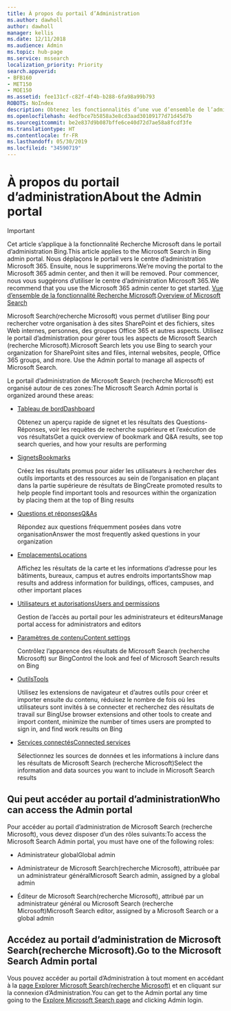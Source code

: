 ```yaml
---
title: À propos du portail d’Administration
ms.author: dawholl
author: dawholl
manager: kellis
ms.date: 12/11/2018
ms.audience: Admin
ms.topic: hub-page
ms.service: mssearch
localization_priority: Priority
search.appverid:
- BFB160
- MET150
- MOE150
ms.assetid: fee131cf-c82f-4f4b-b288-6fa98a99b793
ROBOTS: NoIndex
description: Obtenez les fonctionnalités d’une vue d’ensemble de l’administrateur du portail et accédez aux autorisations disponibles avec Microsoft Search (recherche Microsoft)
ms.openlocfilehash: 4edfbce7b5858a3e8cd3aad30109177d71d45d7b
ms.sourcegitcommit: be2e837d9b087bffe6ce40d72d7ae58a8fcdf3fe
ms.translationtype: HT
ms.contentlocale: fr-FR
ms.lasthandoff: 05/30/2019
ms.locfileid: "34590719"
---
```

# <a name="about-the-admin-portal"></a><span data-ttu-id="03e70-103">À propos du portail d’administration</span><span class="sxs-lookup"><span data-stu-id="03e70-103">About the Admin portal</span></span>

> [!IMPORTANT]
> <span data-ttu-id="03e70-104">Cet article s’applique à la fonctionnalité Recherche Microsoft dans le portail d’administration Bing.</span><span class="sxs-lookup"><span data-stu-id="03e70-104">This article applies to the Microsoft Search in Bing admin portal.</span></span> <span data-ttu-id="03e70-105">Nous déplaçons le portail vers le centre d’administration Microsoft 365. Ensuite, nous le supprimerons.</span><span class="sxs-lookup"><span data-stu-id="03e70-105">We’re moving the portal to the Microsoft 365 admin center, and then it will be removed.</span></span> <span data-ttu-id="03e70-106">Pour commencer, nous vous suggérons d’utiliser le centre d’administration Microsoft 365.</span><span class="sxs-lookup"><span data-stu-id="03e70-106">We recommend that you use the Microsoft 365 admin center to get started.</span></span> <span data-ttu-id="03e70-107">[Vue d’ensemble de la fonctionnalité Recherche Microsoft](overview-microsoft-search.md).</span><span class="sxs-lookup"><span data-stu-id="03e70-107">[Overview of Microsoft Search](overview-microsoft-search.md)</span></span>

    
<span data-ttu-id="03e70-p102">Microsoft Search(recherche Microsoft) vous permet d’utiliser Bing pour rechercher votre organisation à des sites SharePoint et des fichiers, sites Web internes, personnes, des groupes Office 365 et autres aspects. Utilisez le portail d’administration pour gérer tous les aspects de Microsoft Search (recherche Microsoft).</span><span class="sxs-lookup"><span data-stu-id="03e70-p102">Microsoft Search lets you use Bing to search your organization for SharePoint sites and files, internal websites, people, Office 365 groups, and more. Use the Admin portal to manage all aspects of Microsoft Search.</span></span>
  
<span data-ttu-id="03e70-110">Le portail d’administration de Microsoft Search (recherche Microsoft) est organisé autour de ces zones:</span><span class="sxs-lookup"><span data-stu-id="03e70-110">The Microsoft Search Admin portal is organized around these areas:</span></span>
  
- [<span data-ttu-id="03e70-111">Tableau de bord</span><span class="sxs-lookup"><span data-stu-id="03e70-111">Dashboard</span></span>](get-insights.md)
    
    <span data-ttu-id="03e70-112">Obtenez un aperçu rapide de signet et les résultats des Questions-Réponses, voir les requêtes de recherche supérieure et l’exécution de vos résultats</span><span class="sxs-lookup"><span data-stu-id="03e70-112">Get a quick overview of bookmark and Q&A results, see top search queries, and how your results are performing</span></span>
    
- [<span data-ttu-id="03e70-113">Signets</span><span class="sxs-lookup"><span data-stu-id="03e70-113">Bookmarks</span></span>](create-and-manage-bookmarks.md)
    
    <span data-ttu-id="03e70-114">Créez les résultats promus pour aider les utilisateurs à rechercher des outils importants et des ressources au sein de l’organisation en plaçant dans la partie supérieure de résultats de Bing</span><span class="sxs-lookup"><span data-stu-id="03e70-114">Create promoted results to help people find important tools and resources within the organization by placing them at the top of Bing results</span></span>
    
- [<span data-ttu-id="03e70-115">Questions et réponses</span><span class="sxs-lookup"><span data-stu-id="03e70-115">Q&As</span></span>](create-and-manage-qas.md)
    
    <span data-ttu-id="03e70-116">Répondez aux questions fréquemment posées dans votre organisation</span><span class="sxs-lookup"><span data-stu-id="03e70-116">Answer the most frequently asked questions in your organization</span></span>
    
- [<span data-ttu-id="03e70-117">Emplacements</span><span class="sxs-lookup"><span data-stu-id="03e70-117">Locations</span></span>](add-a-location.md)
    
    <span data-ttu-id="03e70-118">Affichez les résultats de la carte et les informations d’adresse pour les bâtiments, bureaux, campus et autres endroits importants</span><span class="sxs-lookup"><span data-stu-id="03e70-118">Show map results and address information for buildings, offices, campuses, and other important places</span></span>
    
- [<span data-ttu-id="03e70-119">Utilisateurs et autorisations</span><span class="sxs-lookup"><span data-stu-id="03e70-119">Users and permissions</span></span>](add-users.md)
    
    <span data-ttu-id="03e70-120">Gestion de l’accès au portail pour les administrateurs et éditeurs</span><span class="sxs-lookup"><span data-stu-id="03e70-120">Manage portal access for administrators and editors</span></span>
    
- [<span data-ttu-id="03e70-121">Paramètres de contenu</span><span class="sxs-lookup"><span data-stu-id="03e70-121">Content settings</span></span>](content-settings.md)
    
    <span data-ttu-id="03e70-122">Contrôlez l’apparence des résultats de Microsoft Search (recherche Microsoft) sur Bing</span><span class="sxs-lookup"><span data-stu-id="03e70-122">Control the look and feel of Microsoft Search results on Bing</span></span>
    
- [<span data-ttu-id="03e70-123">Outils</span><span class="sxs-lookup"><span data-stu-id="03e70-123">Tools</span></span>](admin-portal-tools.md)
    
    <span data-ttu-id="03e70-124">Utilisez les extensions de navigateur et d’autres outils pour créer et importer ensuite du contenu, réduisez le nombre de fois où les utilisateurs sont invités à se connecter et recherchez des résultats de travail sur Bing</span><span class="sxs-lookup"><span data-stu-id="03e70-124">Use browser extensions and other tools to create and import content, minimize the number of times users are prompted to sign in, and find work results on Bing</span></span>
    
- [<span data-ttu-id="03e70-125">Services connectés</span><span class="sxs-lookup"><span data-stu-id="03e70-125">Connected services</span></span>](connected-services.md)
    
    <span data-ttu-id="03e70-126">Sélectionnez les sources de données et les informations à inclure dans les résultats de Microsoft Search (recherche Microsoft)</span><span class="sxs-lookup"><span data-stu-id="03e70-126">Select the information and data sources you want to include in Microsoft Search results</span></span>
    
## <a name="who-can-access-the-admin-portal"></a><span data-ttu-id="03e70-127">Qui peut accéder au portail d’administration</span><span class="sxs-lookup"><span data-stu-id="03e70-127">Who can access the Admin portal</span></span>

<span data-ttu-id="03e70-128">Pour accéder au portail d’administration de Microsoft Search (recherche Microsoft), vous devez disposer d’un des rôles suivants:</span><span class="sxs-lookup"><span data-stu-id="03e70-128">To access the Microsoft Search Admin portal, you must have one of the following roles:</span></span>
  
- <span data-ttu-id="03e70-129">Administrateur global</span><span class="sxs-lookup"><span data-stu-id="03e70-129">Global admin</span></span>
    
- <span data-ttu-id="03e70-130">Administrateur de Microsoft Search(recherche Microsoft), attribuée par un administrateur général</span><span class="sxs-lookup"><span data-stu-id="03e70-130">Microsoft Search admin, assigned by a global admin</span></span>
    
- <span data-ttu-id="03e70-131">Éditeur de Microsoft Search(recherche Microsoft), attribué par un administrateur général ou Microsoft Search (recherche Microsoft)</span><span class="sxs-lookup"><span data-stu-id="03e70-131">Microsoft Search editor, assigned by a Microsoft Search or a global admin</span></span>
    
## <a name="go-to-the-microsoft-search-admin-portal"></a><span data-ttu-id="03e70-132">Accédez au portail d’administration de Microsoft Search(recherche Microsoft).</span><span class="sxs-lookup"><span data-stu-id="03e70-132">Go to the Microsoft Search Admin portal</span></span>

<span data-ttu-id="03e70-133">Vous pouvez accéder au portail d’Administration à tout moment en accédant à la [page Explorer Microsoft Search(recherche Microsoft)](https://www.bing.com/business/explore) et en cliquant sur la connexion d’Administration.</span><span class="sxs-lookup"><span data-stu-id="03e70-133">You can get to the Admin portal any time going to the [Explore Microsoft Search page](https://www.bing.com/business/explore) and clicking Admin login.</span></span> 